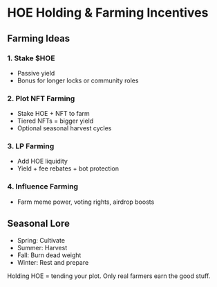 # HOE Holding & Farming Incentives

## Farming Ideas

### 1. Stake $HOE
- Passive yield
- Bonus for longer locks or community roles

### 2. Plot NFT Farming
- Stake HOE + NFT to farm
- Tiered NFTs = bigger yield
- Optional seasonal harvest cycles

### 3. LP Farming
- Add HOE liquidity
- Yield + fee rebates + bot protection

### 4. Influence Farming
- Farm meme power, voting rights, airdrop boosts

## Seasonal Lore

- Spring: Cultivate
- Summer: Harvest
- Fall: Burn dead weight
- Winter: Rest and prepare

Holding HOE = tending your plot. Only real farmers earn the good stuff.
